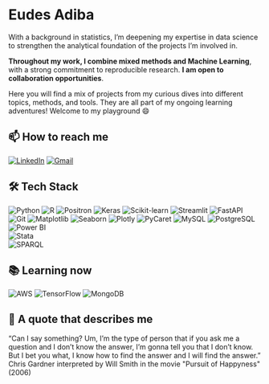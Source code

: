 # Eudes Adiba 
With a background in statistics, I’m deepening my expertise in data science to strengthen the analytical foundation of the projects I’m involved in. 

**Throughout my work, I combine mixed methods and Machine Learning**, with a strong commitment to reproducible research. **I am open to collaboration opportunities**.

Here you will find a mix of projects from my curious dives into different topics, methods, and tools. They are all part of my ongoing learning adventures! Welcome to my playground 😄

## 📫 How to reach me
[![LinkedIn](https://img.shields.io/badge/-LinkedIn-blue?style=flat&logo=Linkedin&logoColor=white)](https://www.linkedin.com/in/eudes-adiba/)
[![Gmail](https://img.shields.io/badge/-Gmail-c14438?style=flat&logo=Gmail&logoColor=white)](mailto:eudes1adiba11@gmail.com)


## 🛠️ Tech Stack

![Python](https://img.shields.io/badge/-Python-3776AB?style=flat-square&logo=Python&logoColor=white)
![R](https://img.shields.io/badge/-R-276DC3?style=flat-square&logo=R&logoColor=white)
![Positron](https://img.shields.io/badge/-Positron-11557C?style=flat-square&logo=Positron&logoColor=white)
![Keras](https://img.shields.io/badge/-Keras-D00000?style=flat-square&logo=Keras&logoColor=white)
![Scikit-learn](https://img.shields.io/badge/-Scikit--learn-F7931E?style=flat-square&logo=scikit-learn&logoColor=white)
![Streamlit](https://img.shields.io/badge/-Streamlit-FF4B4B?style=flat-square&logo=Streamlit&logoColor=white)
![FastAPI](https://img.shields.io/badge/-FastAPI-009688?style=flat-square&logo=FastAPI&logoColor=white)
![Git](https://img.shields.io/badge/-Git-F05032?style=flat-square&logo=Git&logoColor=white)
![Matplotlib](https://img.shields.io/badge/-Matplotlib-11557C?style=flat-square&logo=Matplotlib&logoColor=white)
![Seaborn](https://img.shields.io/badge/-Seaborn-3776AB?style=flat-square&logo=Seaborn&logoColor=white)
![Plotly](https://img.shields.io/badge/-Plotly-3F4F75?style=flat-square&logo=Plotly&logoColor=white)
![PyCaret](https://img.shields.io/badge/-PyCaret-1C1E24?style=flat-square&logo=PyCaret&logoColor=white)
![MySQL](https://img.shields.io/badge/-MySQL-4479A1?style=flat-square&logo=MySQL&logoColor=white)
![PostgreSQL](https://img.shields.io/badge/-PostgreSQL-336791?style=flat-square&logo=PostgreSQL&logoColor=white) 
![Power BI](https://img.shields.io/badge/-Power%20BI-F2C811?style=flat-square&logo=Power-BI&logoColor=black)  
![Stata](https://img.shields.io/badge/-Stata-005BAC?style=flat-square&logo=stata&logoColor=white)  
![SPARQL](https://img.shields.io/badge/-SPARQL-0C479D?style=flat-square&logo=w3c&logoColor=white)

## 📚 Learning now
![AWS](https://img.shields.io/badge/-AWS-232F3E?style=flat-square&logo=Amazon-AWS&logoColor=white)
![TensorFlow](https://img.shields.io/badge/-TensorFlow-FF6F00?style=flat-square&logo=TensorFlow&logoColor=white)
![MongoDB](https://img.shields.io/badge/-MongoDB-47A248?style=flat-square&logo=MongoDB&logoColor=white)  



## 💬 A quote that describes me 
“Can I say something? Um, I’m the type of person that if you ask me a question and I don’t know the answer, I’m gonna tell you that I don’t know. But I bet you what, I know how to find the answer and I will find the answer.” Chris Gardner interpreted by Will Smith in the movie "Pursuit of Happyness" (2006)


<!--
[![LeetCode user a_eudes](https://img.shields.io/badge/dynamic/json?style=flat&labelColor=black&color=%23ffa116&label=leetcode&query=solvedOverTotal&url=https%3A%2F%2Fleetcode-badge.vercel.app%2Fapi%2Fusers%2F/a_eudes&logo=leetcode&logoColor=yellow)](https://leetcode.com/a_eudes/)
[![HackerRank](https://img.shields.io/badge/HackerRank-Profile-brightgreen?logo=hackerrank&logoColor=white&labelColor=2EC866&color=2EC866)](https://www.hackerrank.com/eudes1adiba11)

